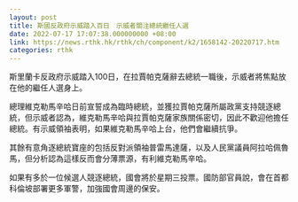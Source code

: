 ```yaml
---
layout: post
title: 斯國反政府示威踏入百日　示威者關注總統繼任人選
date: 2022-07-17 17:07:38.000000000 +08:00
link: https://news.rthk.hk/rthk/ch/component/k2/1658142-20220717.htm
categories: rthk
---
```


斯里蘭卡反政府示威踏入100日，在拉賈帕克薩辭去總統一職後，示威者將焦點放在他的繼任人選身上。

總理維克勒馬辛哈日前宣誓成為臨時總統，並獲拉賈帕克薩所屬政黨支持競逐總統，但示威者認為，維克勒馬辛哈與拉賈帕克薩家族關係密切，因此不歡迎他擔任總統。有示威領袖表明，如果維克勒馬辛哈上台，他們會繼續抗爭。

其餘有意角逐總統寶座的包括反對派領袖普雷馬達薩，以及人民黨議員阿拉哈佩魯馬，但分析認為這樣反而會分薄票源，有利維克勒馬辛哈。

如果有多於一位候選人競逐總統，國會將於星期三投票。國防部官員說，會在首都科倫坡部署更多軍警，加強國會周邊的保安。
